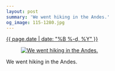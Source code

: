 ```yaml
---
layout: post
summary: 'We went hiking in the Andes.'
og_image: 115-1280.jpg
---
```


<p>
 <time>
  <a href="/115">
   {{ page.date | date: "%B %-d, %Y" }}
  </a>
 </time>
 <a href="/115">
  <figure data-taken="10/20/2013">
   <img alt="We went hiking in the Andes." sizes="(min-width: 700px) 50vw, calc(100vw - 2rem)" src="{{ site.assets_url }}/115-640.jpg" srcset="{{ site.assets_url }}/115-1280.jpg 1280w, {{ site.assets_url }}/115-960.jpg 960w, {{ site.assets_url }}/115-640.jpg 640w, {{ site.assets_url }}/115-320.jpg 320w"/>
  </figure>
 </a>
 <span>
  We went hiking in the Andes.
 </span>
</p>
